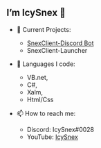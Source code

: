 ## I’m IcySnex 👋
- 👀 Current Projects:
  - [SnexClient-Discord Bot](https://github.com/IcySnex/SnexClient-DiscordBot)
  - SnexClient-Launcher
  
  
- 🌱 Languages I code:
  - VB.net,
  - C#,
  - Xalm,
  - Html/Css
  
  
- 📫 How to reach me:
  - Discord: IcySnex#0028
  - YouTube: [IcySnex](https://www.youtube.com/channel/UCiaH5KyxTwmd57tbDLX5gmw)

<!---
IcySnex/IcySnex is a ✨ special ✨ repository because its `README.md` (this file) appears on your GitHub profile.
You can click the Preview link to take a look at your changes.
--->
